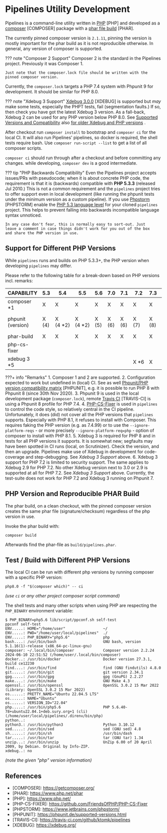 # Pipelines Utility Development

Pipelines is a command-line utility written in [PHP][PHP] \[PHP] and
developed as a [composer][COMPOSER] \[COMPOSER] package with a [phar
file build][PHAR] \[PHAR].

The currently pinned composer version is `2.1.11`, pinning the version
is mostly important for the phar build as it is not reproducible
otherwise. In general, any version of composer is supported.

??? note "Composer 2 Support"
    Composer 2 is the standard in the Pipelines project. Previously it
    was Composer 1.

    Just note that the composer.lock file should be written with the
    pinned composer version.

Currently, the `composer.lock` targets a PHP 7.4 system with Phpunit 9
for development. It should be similar for PHP 8.0.

??? note "Xdebug 3 Support"
    [Xdebug 3.0.0][XDEBUG] \[XDEBUG] is supported but _may_ make some
    tests, especially the PHPT tests, fail (segmentation faults.) If so,
    then check you have got the latest Xdebug 3 version. As a fall-back,
    Xdebug 2 can be used for any PHP version below PHP 8.0.
    See [Supported Versions and Compatibility](https://xdebug.org/docs/compat)
    also [for older Xdebug and PHP versions](https://2.xdebug.org/docs/compat)
    .

After checkout run `composer install` to bootstrap and `composer ci`
for the local CI. It will also run Pipelines' pipelines, so docker is
required, the shell tests require bash. Use `composer run-script --list`
to get a list of all composer scripts.

`composer ci` should run through after a checkout and before committing
any changes. while developing, `composer dev` is a good intermediate.

??? tip "PHP Backwards Compatibility"
    Even the Pipelines project accepts issues/PRs with pseudocode;
    when it is about concrete PHP code, the requirement is that it is
    (backwards) compatible with **PHP 5.3.3** (released Jul 2010.) This
    is not a common requirement and the `pipelines` project tries to
    offer support even in local development (like running the phpunit
    tests under the minimum version as a custom pipeline). If you use
    [Phpstorm][PHPSTORM] \[PHPSTORM] enable the [PHP 5.3 language
    level](https://www.jetbrains.com/help/phpstorm/php.html) for your
    cloned `pipelines` project. This helps to prevent falling into
    backwards incompatible language syntax unnoticed.

    In any case don't fear, this is normally easy to sort-out. Just
    leave a comment in case things didn't work for you out of the box
    and share the PHP version in use.

## Support for Different PHP Versions

While `pipelines` runs and builds on PHP 5.3.3+, the PHP version when developing `pipelines` may differ.

Please refer to the following table for a break-down based on PHP versions
incl. remarks:

| CAPABILITY   | 5.3 | 5.4 | 5.5 | 5.6 | 7.0 | 7.1 | 7.2 | 7.3 | 7.4 | 8.0 | 8.1 |
|--------------|-----|-----|-----|-----|-----|-----|-----|-----|-----|-----|-----|
| composer *1  | X   | X   | X   | X   | X   | X   | X   | X   | X   | X   | X   |
| phpunit (version) | X (4)   | X (4&nbsp;*2) | X (4&nbsp;*2) | X (5)   | X (6)   | X (6)   | X (7)   | X (8)   | X (8/ 9&nbsp;*3) | X (8&nbsp;*2/ 9)   | X (8&nbsp;*2/ 9)   |
| phar-build   | X   | X   | X   | X   | X   | X   | X   | X   | X   | X   | X   |
| php-cs-fixer |     |     |     |     |     |     |     |     | X   | X   | X *4|
| xdebug 3 *5  |     |     |     |     |     |     | X&nbsp;*6| X   | X   | X   | X   |

???+ info "Remarks"
    1. Composer 1 and 2 are supported.
    2. Configuration expected to work but undefined in (local) CI. See
       as well [Phpunit/PHP version compatibility matrix][PHPUNIT]
       \[PHPUNIT], e.g. it is possible to run PHP 8 with Phpunit 8
       (since 30th Nov 2020).
    3. Phpunit 9 is used in the local development package
       (`composer.lock`), remote [Travis CI][TRAVIS-CI] \[TRAVIS-CI] is
       using a Phpunit 8 profile for PHP 7.4.
    4. [PHP-CS-Fixer][PHP-CS-FIXER] is used in `pipelines` to control
       the code style, so relatively central in the CI pipeline.
       Unfortunately, it does (did) not cover all the PHP versions that
       `pipelines` supports. Especially with PHP 8.1, it refuses to install
       with Composer. This requires faking the PHP version (e.g. as
       7.4.99) or to use the `--ignore-platform-reqs` - or more precisely
       `--ignore-platform-req=php` - option of composer to install with
       PHP 8.1.
    5. Xdebug 3 is required for PHP 8 and in tests for all PHP versions
       it supports. It is somewhat new; segfaults may have been spotted in
       CI runs (local, on Scrutinizer). Check the version, and then an upgrade.
       Pipelines make use of Xdebug in development for code-coverage and
       step-debugging. See _Xdebug 3 Support_ above.
    6. Xdebug 3 support for PHP 7.2 is limited to security support. The same
       applies to Xdebug 2.9 for PHP 7.2. No other Xdebug version next
       to 3.0 or 2.9 is supported at all for PHP 7.2. See _Xdebug 3
       Support_ above. Currently, the test-suite does not work for PHP
       7.2 and Xdebug 3 running on Phpunit 7.

## PHP Version and Reproducible PHAR Build

The phar build, on a clean checkout, with the pinned composer version
creates the same phar file (signature/checksum) regardless of the php
version in use.

Invoke the phar build with:

```shell
composer build
```

Afterwards find the phar-file as `build/pipelines.phar`.

## Test / Build with Different PHP Versions

The local CI can be run with different php versions by running composer
with a specific PHP version:

~~~
php8.0 -f "$(composer which)" -- ci
~~~
_(use `ci` or any other project composer script command)_

The shell tests and many other scripts when using PHP are respecting the
`PHP_BINARY` environment variable:

~~~
$ PHP_BINARY=php5.6 lib/script/ppconf.sh self-test
ppconf self-test
ENV.....: HOME="/home/user"                	~/
ENV.....: PWD="/home/user/local/pipelines"	./
ENV.....: PHP_BINARY="php5.6"             	php
bash....: /usr/bin/bash                   	GNU bash, version 5.1.16(1)-release (x86_64-pc-linux-gnu)
composer: ~/.local/bin/composer           	Composer version 2.2.24 2024-06-10 22:51:52 (/home/user/.local/bin/composer)
docker..: /usr/bin/docker                 	Docker version 27.3.1, build ce12230
find....: /usr/bin/find                   	find (GNU findutils) 4.8.0
git.....: /usr/bin/git                    	git version 2.34.1
gpg.....: /usr/bin/gpg                    	gpg (GnuPG) 2.2.27
make....: /usr/bin/make                   	GNU Make 4.3
openssl.: /usr/bin/openssl                	OpenSSL 3.0.2 15 Mar 2022 (Library: OpenSSL 3.0.2 15 Mar 2022)
os......: PRETTY_NAME="Ubuntu 22.04.5 LTS"
os......: NAME="Ubuntu"
os......: VERSION_ID="22.04"
php.....: /usr/bin/php5.6                 	PHP 5.6.40-78+ubuntu22.04.1+deb.sury.org+1 (cli)  (/home/user/local/pipelines/.direnv/bin/php)
python..:                                 	
python3.: /usr/bin/python3                	Python 3.10.12
sed.....: /usr/bin/sed                    	sed (GNU sed) 4.8
sh......: /usr/bin/sh                     	/usr/bin/dash
tar.....: /usr/bin/tar                    	tar (GNU tar) 1.34
unzip...: /usr/bin/unzip                  	UnZip 6.00 of 20 April 2009, by Debian. Original by Info-ZIP.
xdebug..: no
~~~
_(note the given "php" version information)_

## References

* \[COMPOSER]: https://getcomposer.org/
* \[PHAR]: https://www.php.net/phar
* \[PHP]: https://www.php.net/
* \[PHP-CS-FIXER]: https://github.com/FriendsOfPHP/PHP-CS-Fixer
* \[PHPSTORM]: https://www.jetbrains.com/phpstorm/
* \[PHPUNIT]: https://phpunit.de/supported-versions.html
* \[TRAVIS-CI]: https://travis-ci.com/github/ktomk/pipelines
* \[XDEBUG]: https://xdebug.org/

[COMPOSER]: https://getcomposer.org/
[PHAR]: https://www.php.net/phar
[PHP]: https://www.php.net/
[PHP-CS-FIXER]: https://github.com/FriendsOfPHP/PHP-CS-Fixer
[PHPSTORM]: https://www.jetbrains.com/phpstorm/
[PHPUNIT]: https://phpunit.de/supported-versions.html
[TRAVIS-CI]: https://travis-ci.com/github/ktomk/pipelines
[XDEBUG]: https://xdebug.org/
